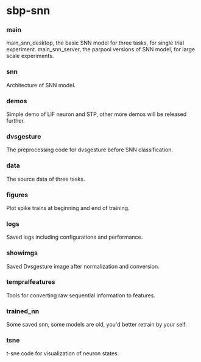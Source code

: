 # sbp-snn

### main
main_snn_desktop, the basic SNN model for three tasks, for single trial experiment.
main_snn_server, the parpool versions of SNN model, for large scale experiments.

### snn
Architecture of SNN model.

### demos
Simple demo of LIF neuron and STP, other more demos will be released further.

### dvsgesture
The preprocessing code for dvsgesture before SNN classification.

### data
The source data of three tasks.

### figures
Plot spike trains at beginning and end of training.

### logs
Saved logs including configurations and performance.

### showimgs
Saved Dvsgesture image after normalization and conversion.

### tempralfeatures
Tools for converting raw sequential information to features.

### trained_nn
Some saved snn, some models are old, you'd better retrain by your self.

### tsne
t-sne code for visualization of neuron states.